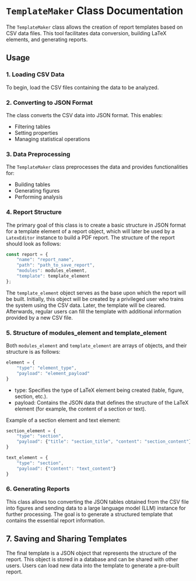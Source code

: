 # `TemplateMaker` Class Documentation  

The `TemplateMaker` class allows the creation of report templates based on CSV data files. This tool facilitates data conversion, building LaTeX elements, and generating reports.

## Usage  

### 1. **Loading CSV Data**  
To begin, load the CSV files containing the data to be analyzed.

### 2. **Converting to JSON Format**  
The class converts the CSV data into JSON format. This enables:  
   - Filtering tables  
   - Setting properties  
   - Managing statistical operations  

### 3. **Data Preprocessing**  
The `TemplateMaker` class preprocesses the data and provides functionalities for:  
   - Building tables  
   - Generating figures  
   - Performing analysis  

### 4. **Report Structure**  
The primary goal of this class is to create a basic structure in JSON format for a template element of a report object, which will later be used by a `LatexEditor` instance to build a PDF report. The structure of the report should look as follows:

```javascript
const report = {
    "name": "report_name",
    "path": "path_to_save_report",
    "modules": modules_element,
    "template": template_element
};
```
The `template_element` object serves as the base upon which the report will be built. Initially, this object will be created by a privileged user who trains the system using the CSV data. Later, the template will be cleared. Afterwards, regular users can fill the template with additional information provided by a new CSV file.

### 5. **Structure of modules_element and template_element**
Both `modules_element` and `template_element` are arrays of objects, and their structure is as follows:

```javascript
element = {
    "type": "element_type",
    "payload": "element_payload"
}
```

- type: Specifies the type of LaTeX element being created (table, figure, section, etc.).
- payload: Contains the JSON data that defines the structure of the LaTeX element (for example, the content of a section or text).

Example of a section element and text element:

```javascript
section_element = {
    "type": "section",
    "payload": {"title": "section_title", "content": "section_content"}
}

text_element = {
    "type": "section",
    "payload": {"content": "text_content"}
}
```

### 6. **Generating Reports**

This class allows too converting the JSON tables obtained from the CSV file into figures and sending data to a large language model (LLM) instance for further processing. The goal is to generate a structured template that contains the essential report information.


## 7. **Saving and Sharing Templates**

The final template is a JSON object that represents the structure of the report. This object is stored in a database and can be shared with other users. Users can load new data into the template to generate a pre-built report.